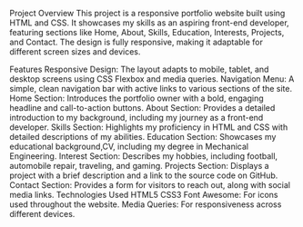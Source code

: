 Project Overview
This project is a responsive portfolio website built using HTML and CSS. It showcases my skills as an aspiring front-end developer, featuring sections like Home, About, Skills, Education, Interests, Projects, and Contact. The design is fully responsive, making it adaptable for different screen sizes and devices.

Features
Responsive Design: The layout adapts to mobile, tablet, and desktop screens using CSS Flexbox and media queries.
Navigation Menu: A simple, clean navigation bar with active links to various sections of the site.
Home Section: Introduces the portfolio owner with a bold, engaging headline and call-to-action buttons.
About Section: Provides a detailed introduction to my background, including my journey as a front-end developer.
Skills Section: Highlights my proficiency in HTML and CSS with detailed descriptions of my abilities.
Education Section: Showcases my educational background,CV, including my degree in Mechanical Engineering.
Interest Section: Describes my hobbies, including football, automobile repair, traveling, and gaming.
Projects Section: Displays a project with a brief description and a link to the source code on GitHub.
Contact Section: Provides a form for visitors to reach out, along with social media links.
Technologies Used
HTML5
CSS3
Font Awesome: For icons used throughout the website.
Media Queries: For responsiveness across different devices.
 
 
